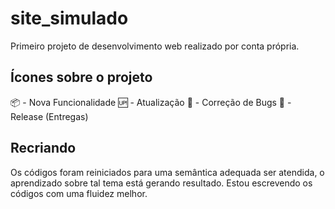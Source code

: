 # site_simulado

Primeiro projeto de desenvolvimento web realizado por conta própria.

## Ícones sobre o projeto

📦 - Nova Funcionalidade 🆙 - Atualização 🐞 - Correção de Bugs 🏁 - Release (Entregas)

## Recriando

Os códigos foram reiniciados para uma semântica adequada ser atendida, o aprendizado sobre tal tema está gerando resultado. Estou escrevendo os códigos com uma fluidez melhor.